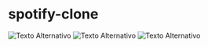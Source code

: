 # spotify-clone
![Texto Alternativo](imagens/foto1.png)
![Texto Alternativo](imagens/foto2.png)
![Texto Alternativo](imagens/foto4.png)


 
